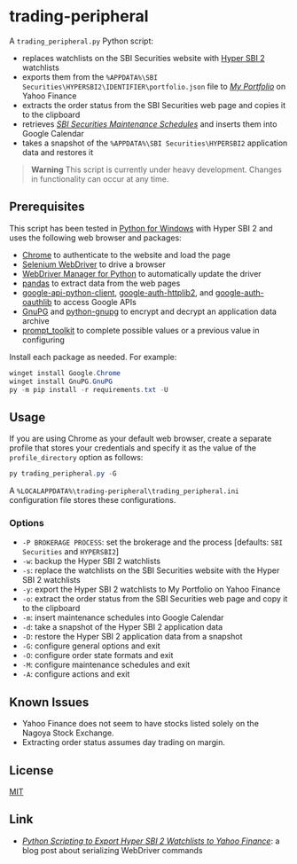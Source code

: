 # trading-peripheral #

<!-- Python script that exports Hyper SBI 2 watchlists to Yahoo Finance,
extracts order status, and inserts maintenance schedules into Google Calendar
-->

<!-- hypersbi2 python chrome selenium webdrivermanager pandas google-api gnupg
-->

A `trading_peripheral.py` Python script:

  * replaces watchlists on the SBI Securities website with [Hyper SBI
    2](https://go.sbisec.co.jp/lp/lp_hyper_sbi2_211112.html) watchlists
  * exports them from the `%APPDATA%\SBI
    Securities\HYPERSBI2\IDENTIFIER\portfolio.json` file to [*My
    Portfolio*](https://finance.yahoo.com/portfolios) on Yahoo Finance
  * extracts the order status from the SBI Securities web page and copies it to
    the clipboard
  * retrieves [*SBI Securities Maintenance
    Schedules*](https://search.sbisec.co.jp/v2/popwin/info/home/pop6040_maintenance.html)
    and inserts them into Google Calendar
  * takes a snapshot of the `%APPDATA%\SBI Securities\HYPERSBI2` application
    data and restores it

> **Warning** This script is currently under heavy development.  Changes in
> functionality can occur at any time.

## Prerequisites ##

This script has been tested in [Python for
Windows](https://www.python.org/downloads/windows/) with Hyper SBI 2 and uses
the following web browser and packages:

  * [Chrome](https://www.google.com/chrome/) to authenticate to the website and
    load the page
  * [Selenium WebDriver](https://www.selenium.dev/documentation/webdriver/) to
    drive a browser
  * [WebDriver Manager for
    Python](https://github.com/SergeyPirogov/webdriver_manager) to
    automatically update the driver
  * [pandas](https://pandas.pydata.org/) to extract data from the web pages
  * [google-api-python-client](https://googleapis.github.io/google-api-python-client/docs/),
    [google-auth-httplib2](https://github.com/googleapis/google-auth-library-python-httplib2),
    and
    [google-auth-oauthlib](https://github.com/googleapis/google-auth-library-python-oauthlib)
    to access Google APIs
  * [GnuPG](https://gnupg.org/index.html) and
    [python-gnupg](https://docs.red-dove.com/python-gnupg/) to encrypt and
    decrypt an application data archive
  * [prompt_toolkit](https://python-prompt-toolkit.readthedocs.io/en/master/index.html)
    to complete possible values or a previous value in configuring

Install each package as needed.  For example:

``` powershell
winget install Google.Chrome
winget install GnuPG.GnuPG
py -m pip install -r requirements.txt -U
```

## Usage ##

If you are using Chrome as your default web browser, create a separate profile
that stores your credentials and specify it as the value of the
`profile_directory` option as follows:

``` powershell
py trading_peripheral.py -G
```

A `%LOCALAPPDATA%\trading-peripheral\trading_peripheral.ini` configuration file
stores these configurations.

### Options ###

  * `-P BROKERAGE PROCESS`: set the brokerage and the process [defaults: `SBI
    Securities` and `HYPERSBI2`]
  * `-w`: backup the Hyper SBI 2 watchlists
  * `-s`: replace the watchlists on the SBI Securities website with the Hyper
    SBI 2 watchlists
  * `-y`: export the Hyper SBI 2 watchlists to My Portfolio on Yahoo Finance
  * `-o`: extract the order status from the SBI Securities web page and copy it
    to the clipboard
  * `-m`: insert maintenance schedules into Google Calendar
  * `-d`: take a snapshot of the Hyper SBI 2 application data
  * `-D`: restore the Hyper SBI 2 application data from a snapshot
  * `-G`: configure general options and exit
  * `-O`: configure order state formats and exit
  * `-M`: configure maintenance schedules and exit
  * `-A`: configure actions and exit

## Known Issues ##

  * Yahoo Finance does not seem to have stocks listed solely on the Nagoya
    Stock Exchange.
  * Extracting order status assumes day trading on margin.

## License ##

[MIT](LICENSE.md)

## Link ##

  * [*Python Scripting to Export Hyper SBI 2 Watchlists to Yahoo
    Finance*](https://carmine560.blogspot.com/2023/02/python-scripting-to-export-hyper-sbi-2.html):
    a blog post about serializing WebDriver commands
